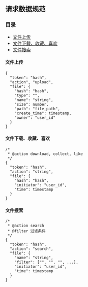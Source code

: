 ## 请求数据规范

### 目录
- [文件上传](#文件上传)
- [文件下载、收藏、喜欢](#文件下载收藏喜欢)
- [文件搜索](#文件搜索)
#### 文件上传
```
{
  "token": "hash",
  "action", "upload",
  "file": {
    "hash": "hash",
    "type": "",
    "name": "string",
    "size": number,
    "path": "file_path",
    "create_time": timestamp,
    "owner": "user_id"
  }
}
```

#### 文件下载、收藏、喜欢
```
/* 
 * @action download, collect, like
 */
{
  "token": "hash",
  "action": "string",
  "file": {
    "hash": "hash",
    "initiator": "user_id",
    "time": timestamp
  }
}
```

#### 文件搜索
```
/* 
 * @action search
 * @filter 过滤条件
 */
{
  "token": "hash",
  "action": "search",
  "file": {
    "name": "string",
    "filter": ["", "", "", ...],
    "initiator": "user_id",
    "time": timestamp
  }
}
```
